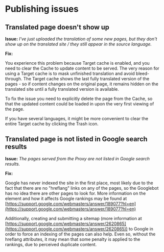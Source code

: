 # Publishing issues

## Translated page doesn't show up

**Issue:** _I've just uploaded the translation of some new pages, but they don't show up on the translated site / they still appear in the source language._

**Fix:**

You experience this problem because Target cache is enabled, and you need to clear the Cache to update content to be served.  The very reason for using a Target cache is to mask unfinished translation and avoid bleed-through. The Target cache shows the last fully translated version of the pages - so if content changes on the original page, it remains hidden on the translated site until a fully translated version is available.

To fix the issue you need to explicitly delete the page from the Cache, so that the updated content could be loaded in upon the very first viewing of the page.

If you have several languages, it might be more convenient to clear the entire Target cache by clicking the Trash icon.

## Translated page is not listed in Google search results

**Issue:** _The pages served from the Proxy are not listed in Google search results._

**Fix:**

Google has never indexed the site in the first place, most likely due to the fact that there are no "hreflang" links on any of the pages, so the Googlebot has no idea there are other pages to look for. More information on the element and how it affects Google rankings may be found at [https://support.google.com/webmasters/answer/189077?hl=en](https://support.google.com/webmasters/answer/189077?hl=en)

Additionally, creating and submitting a sitemap (more information at [https://support.google.com/webmasters/answer/2620865](https://support.google.com/webmasters/answer/2620865)) to Google in order to force an indexing of the pages can also help. Even so, without the hreflang attributes, it may mean that some penalty is applied to the rankings, due to perceived duplicate content.
